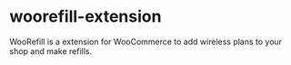 # woorefill-extension
WooRefill is a extension for WooCommerce to add wireless plans to your shop and make refills.
